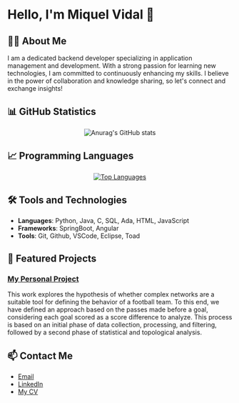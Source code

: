 <h1>Hello, I'm Miquel Vidal 👋</h1>

<h2>👩‍💻 About Me</h2>
<p>
  I am a dedicated backend developer specializing in application management and development. With a strong passion for learning new technologies, I am committed to continuously enhancing my skills. I believe in the power of collaboration and knowledge sharing, so let's connect and exchange insights!
</p>

<h2>📊 GitHub Statistics</h2>
<p style="text-align: center;">
  <img src="https://github-readme-stats.vercel.app/api?username=VidalMiquel&theme=vue&show_icons=true" alt="Anurag's GitHub stats">
</p>

<h2>📈 Programming Languages</h2>
<p style="text-align: center;">
  <a href="https://github.com/VidalMiquel/github-readme-stats">
    <img src="https://github-readme-stats.vercel.app/api/top-langs/?username=VidalMiquel&layout=donut&theme=vue" alt="Top Languages">
  </a>
</p>

<h2>🛠️ Tools and Technologies</h2>
<ul>
  <li><strong>Languages</strong>: Python, Java, C, SQL, Ada, HTML, JavaScript</li>
  <li><strong>Frameworks</strong>: SpringBoot, Angular</li>
  <li><strong>Tools</strong>: Git, Github, VSCode, Eclipse, Toad</li>
</ul>

<h2>🌱 Featured Projects</h2>
<h3><a href="https://github.com/VidalMiquel/Final-Thesis-Project">My Personal Project</a></h3>
<p>
  This work explores the hypothesis of whether complex networks are a suitable tool for defining the behavior of a football team. To this end, we have defined an approach based on the passes made before a goal, considering each goal scored as a score difference to analyze. This process is based on an initial phase of data collection, processing, and filtering, followed by a second phase of statistical and topological analysis.
</p>

<h2>📫 Contact Me</h2>
<ul>
  <li><a href="mailto:miquelvidalcortes@gmail.com">Email</a></li>
  <li><a href="https://www.linkedin.com/in/mvc4/">LinkedIn</a></li>
  <li><a href="https://github.com/VidalMiquel/VidalMiquel/blob/main/cvMiquelVidal.pdf">My CV</a></li>
</ul>
